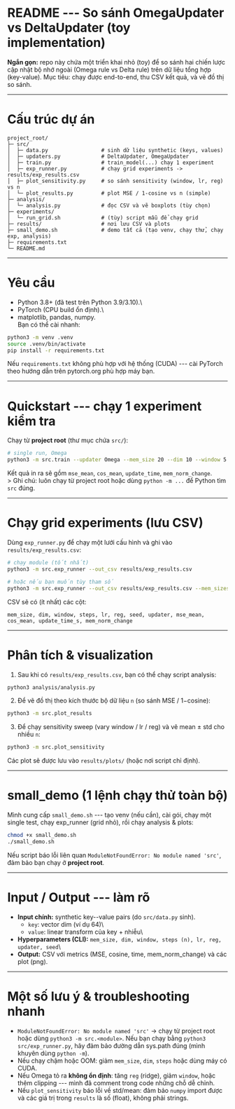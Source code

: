 # README --- So sánh OmegaUpdater vs DeltaUpdater (toy implementation)

**Ngắn gọn:** repo này chứa một triển khai nhỏ (toy) để so sánh hai
chiến lược cập nhật bộ nhớ ngoài (Omega rule vs Delta rule) trên dữ liệu
tổng hợp (key-value). Mục tiêu: chạy được end-to-end, thu CSV kết quả,
và vẽ đồ thị so sánh.

------------------------------------------------------------------------

# Cấu trúc dự án

    project_root/
    ├─ src/
    │  ├─ data.py                 # sinh dữ liệu synthetic (keys, values)
    │  ├─ updaters.py             # DeltaUpdater, OmegaUpdater
    │  ├─ train.py                # train_model(...) chạy 1 experiment
    │  ├─ exp_runner.py           # chạy grid experiments -> results/exp_results.csv
    │  ├─ plot_sensitivity.py     # so sánh sensitivity (window, lr, reg) vs n
    │  └─ plot_results.py         # plot MSE / 1-cosine vs n (simple)
    ├─ analysis/
    │  └─ analysis.py             # đọc CSV và vẽ boxplots (tùy chọn)
    ├─ experiments/
    │  └─ run_grid.sh             # (tùy) script mẫu để chạy grid
    ├─ results/                   # nơi lưu CSV và plots
    ├─ small_demo.sh              # demo tất cả (tạo venv, chạy thử, chạy exp, analysis)
    ├─ requirements.txt
    └─ README.md

------------------------------------------------------------------------

# Yêu cầu

-   Python 3.8+ (đã test trên Python 3.9/3.10).\
-   PyTorch (CPU build ổn định).\
-   matplotlib, pandas, numpy.\
    Bạn có thể cài nhanh:

``` bash
python3 -m venv .venv
source .venv/bin/activate
pip install -r requirements.txt
```

Nếu `requirements.txt` không phù hợp với hệ thống (CUDA) --- cài PyTorch
theo hướng dẫn trên pytorch.org phù hợp máy bạn.

------------------------------------------------------------------------

# Quickstart --- chạy 1 experiment kiểm tra

Chạy từ **project root** (thư mục chứa `src/`):

``` bash
# single run, Omega
python3 -m src.train --updater Omega --mem_size 20 --dim 10 --window 5 --steps 200 --lr 0.01 --reg 0.0 --seed 0
```

Kết quả in ra sẽ gồm `mse_mean`, `cos_mean`, `update_time`,
`mem_norm_change`.\
\> Ghi chú: luôn chạy từ project root hoặc dùng `python -m ...` để
Python tìm `src` đúng.

------------------------------------------------------------------------

# Chạy grid experiments (lưu CSV)

Dùng `exp_runner.py` để chạy một lưới cấu hình và ghi vào
`results/exp_results.csv`:

``` bash
# chạy module (tốt nhất)
python3 -m src.exp_runner --out_csv results/exp_results.csv

# hoặc nếu bạn muốn tùy tham số
python3 -m src.exp_runner --out_csv results/exp_results.csv --mem_sizes 32 64 --dims 64 --windows 20 50 --steps_list 100 200 --lrs 0.01 0.005 --regs 0.0 0.001 --updaters Omega Delta --seeds 0 1 2
```

CSV sẽ có (ít nhất) các cột:

    mem_size, dim, window, steps, lr, reg, seed, updater, mse_mean, cos_mean, update_time_s, mem_norm_change

------------------------------------------------------------------------

# Phân tích & visualization

1.  Sau khi có `results/exp_results.csv`, bạn có thể chạy script
    analysis:

``` bash
python3 analysis/analysis.py
```

2.  Để vẽ đồ thị theo kích thước bộ dữ liệu `n` (so sánh MSE /
    1−cosine):

``` bash
python3 -m src.plot_results
```

3.  Để chạy sensitivity sweep (vary window / lr / reg) và vẽ mean ± std
    cho nhiều `n`:

``` bash
python3 -m src.plot_sensitivity
```

Các plot sẽ được lưu vào `results/plots/` (hoặc nơi script chỉ định).

------------------------------------------------------------------------

# small_demo (1 lệnh chạy thử toàn bộ)

Mình cung cấp `small_demo.sh` --- tạo venv (nếu cần), cài gói, chạy một
single test, chạy exp_runner (grid nhỏ), rồi chạy analysis & plots:

``` bash
chmod +x small_demo.sh
./small_demo.sh
```

Nếu script báo lỗi liên quan
`ModuleNotFoundError: No module named 'src'`, đảm bảo bạn chạy ở
**project root**.

------------------------------------------------------------------------

# Input / Output --- làm rõ

-   **Input chính:** synthetic key--value pairs (do `src/data.py` sinh).
    -   `key`: vector dim (ví dụ 64)\
    -   `value`: linear transform của key + nhiễu\
-   **Hyperparameters (CLI):**
    `mem_size, dim, window, steps (n), lr, reg, updater, seed`\
-   **Output:** CSV với metrics (MSE, cosine, time, mem_norm_change) và
    các plot (png).

------------------------------------------------------------------------

# Một số lưu ý & troubleshooting nhanh

-   `ModuleNotFoundError: No module named 'src'` → chạy từ project root
    hoặc dùng `python3 -m src.<module>`. Nếu bạn chạy bằng
    `python3 src/exp_runner.py`, hãy đảm bảo đường dẫn sys.path đúng
    (mình khuyên dùng `python -m`).
-   Nếu chạy chậm hoặc OOM: giảm `mem_size`, `dim`, `steps` hoặc dùng
    máy có CUDA.
-   Nếu Omega tỏ ra **không ổn định**: tăng `reg` (ridge), giảm
    `window`, hoặc thêm clipping --- mình đã comment trong code những
    chỗ dễ chỉnh.
-   Nếu `plot_sensitivity` báo lỗi về std/mean: đảm bảo `numpy` import
    được và các giá trị trong `results` là số (float), không phải
    strings.
